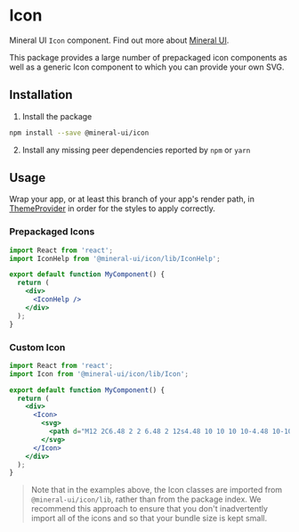 # Icon

Mineral UI `Icon` component. Find out more about [Mineral UI](https://github.com/mineral-ui/mineral-ui).

This package provides a large number of prepackaged icon components as well as
a generic Icon component to which you can provide your own SVG.


## Installation

1. Install the package

```sh
npm install --save @mineral-ui/icon
```

2. Install any missing peer dependencies reported by `npm` or `yarn`


## Usage

Wrap your app, or at least this branch of your app's render path, in [ThemeProvider](../../docs/styling.md#themeprovider-theme) in order for the styles to apply correctly.


### Prepackaged Icons

```jsx
import React from 'react';
import IconHelp from '@mineral-ui/icon/lib/IconHelp';

export default function MyComponent() {
  return (
    <div>
      <IconHelp />
    </div>
  );
}
```


### Custom Icon

```jsx
import React from 'react';
import Icon from '@mineral-ui/icon/lib/Icon';

export default function MyComponent() {
  return (
    <div>
      <Icon>
        <svg>
          <path d="M12 2C6.48 2 2 6.48 2 12s4.48 10 10 10 10-4.48 10-10S17.52 2 12 2zm1 17h-2v-2h2v2zm2.07-7.75l-.9.92C13.45 12.9 13 13.5 13 15h-2v-.5c0-1.1.45-2.1 1.17-2.83l1.24-1.26c.37-.36.59-.86.59-1.41 0-1.1-.9-2-2-2s-2 .9-2 2H8c0-2.21 1.79-4 4-4s4 1.79 4 4c0 .88-.36 1.68-.93 2.25z"></path>
        </svg>
      </Icon>
    </div>
  );
}
```

> Note that in the examples above, the Icon classes are imported from `@mineral-ui/icon/lib`, rather than from the package index. We recommend this approach to ensure that you don't inadvertently import all of the icons and so that your bundle size is kept small.
